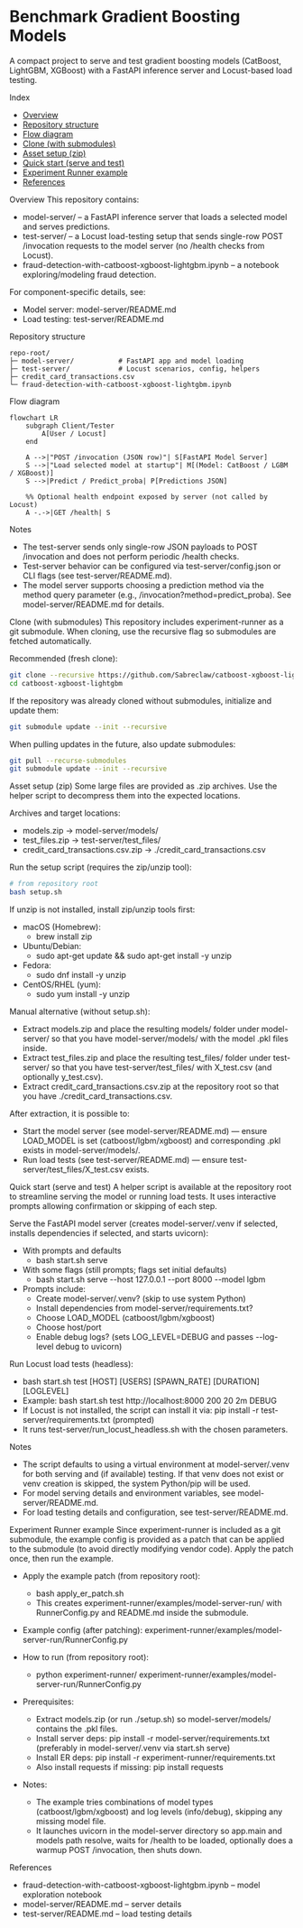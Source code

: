 # Benchmark Gradient Boosting Models

A compact project to serve and test gradient boosting models (CatBoost, LightGBM, XGBoost) with a FastAPI inference server and Locust-based load testing.

Index
- [Overview](#overview)
- [Repository structure](#repository-structure)
- [Flow diagram](#flow-diagram)
- [Clone (with submodules)](#clone-with-submodules)
- [Asset setup (zip)](#asset-setup-zip)
- [Quick start (serve and test)](#quick-start-serve-and-test)
- [Experiment Runner example](#experiment-runner-example)
- [References](#references)

Overview
This repository contains:
- model-server/ – a FastAPI inference server that loads a selected model and serves predictions.
- test-server/ – a Locust load-testing setup that sends single-row POST /invocation requests to the model server (no /health checks from Locust).
- fraud-detection-with-catboost-xgboost-lightgbm.ipynb – a notebook exploring/modeling fraud detection.

For component-specific details, see:
- Model server: model-server/README.md
- Load testing: test-server/README.md

Repository structure
```
repo-root/
├─ model-server/           # FastAPI app and model loading
├─ test-server/            # Locust scenarios, config, helpers
├─ credit_card_transactions.csv
└─ fraud-detection-with-catboost-xgboost-lightgbm.ipynb
```

Flow diagram
```mermaid
flowchart LR
    subgraph Client/Tester
        A[User / Locust]
    end

    A -->|"POST /invocation (JSON row)"| S[FastAPI Model Server]
    S -->|"Load selected model at startup"| M[(Model: CatBoost / LGBM / XGBoost)]
    S -->|Predict / Predict_proba| P[Predictions JSON]

    %% Optional health endpoint exposed by server (not called by Locust)
    A -.->|GET /health| S
```

Notes
- The test-server sends only single-row JSON payloads to POST /invocation and does not perform periodic /health checks.
- Test-server behavior can be configured via test-server/config.json or CLI flags (see test-server/README.md).
- The model server supports choosing a prediction method via the method query parameter (e.g., /invocation?method=predict_proba). See model-server/README.md for details.

Clone (with submodules)
This repository includes experiment-runner as a git submodule. When cloning, use the recursive flag so submodules are fetched automatically.

Recommended (fresh clone):
```bash
git clone --recursive https://github.com/Sabreclaw/catboost-xgboost-lightgbm.git
cd catboost-xgboost-lightgbm
```

If the repository was already cloned without submodules, initialize and update them:
```bash
git submodule update --init --recursive
```

When pulling updates in the future, also update submodules:
```bash
git pull --recurse-submodules
git submodule update --init --recursive
```

Asset setup (zip)
Some large files are provided as .zip archives. Use the helper script to decompress them into the expected locations.

Archives and target locations:
- models.zip → model-server/models/
- test_files.zip → test-server/test_files/
- credit_card_transactions.csv.zip → ./credit_card_transactions.csv

Run the setup script (requires the zip/unzip tool):
```bash
# from repository root
bash setup.sh
```

If unzip is not installed, install zip/unzip tools first:
- macOS (Homebrew):
  - brew install zip
- Ubuntu/Debian:
  - sudo apt-get update && sudo apt-get install -y unzip
- Fedora:
  - sudo dnf install -y unzip
- CentOS/RHEL (yum):
  - sudo yum install -y unzip

Manual alternative (without setup.sh):
- Extract models.zip and place the resulting models/ folder under model-server/ so that you have model-server/models/ with the model .pkl files inside.
- Extract test_files.zip and place the resulting test_files/ folder under test-server/ so that you have test-server/test_files/ with X_test.csv (and optionally y_test.csv).
- Extract credit_card_transactions.csv.zip at the repository root so that you have ./credit_card_transactions.csv.

After extraction, it is possible to:
- Start the model server (see model-server/README.md) — ensure LOAD_MODEL is set (catboost/lgbm/xgboost) and corresponding .pkl exists in model-server/models/.
- Run load tests (see test-server/README.md) — ensure test-server/test_files/X_test.csv exists.

Quick start (serve and test)
A helper script is available at the repository root to streamline serving the model or running load tests. It uses interactive prompts allowing confirmation or skipping of each step.

Serve the FastAPI model server (creates model-server/.venv if selected, installs dependencies if selected, and starts uvicorn):
- With prompts and defaults
  - bash start.sh serve
- With some flags (still prompts; flags set initial defaults)
  - bash start.sh serve --host 127.0.0.1 --port 8000 --model lgbm
- Prompts include:
  - Create model-server/.venv? (skip to use system Python)
  - Install dependencies from model-server/requirements.txt?
  - Choose LOAD_MODEL (catboost/lgbm/xgboost)
  - Choose host/port
  - Enable debug logs? (sets LOG_LEVEL=DEBUG and passes --log-level debug to uvicorn)

Run Locust load tests (headless):
- bash start.sh test [HOST] [USERS] [SPAWN_RATE] [DURATION] [LOGLEVEL]
- Example: bash start.sh test http://localhost:8000 200 20 2m DEBUG
- If Locust is not installed, the script can install it via: pip install -r test-server/requirements.txt (prompted)
- It runs test-server/run_locust_headless.sh with the chosen parameters.

Notes
- The script defaults to using a virtual environment at model-server/.venv for both serving and (if available) testing. If that venv does not exist or venv creation is skipped, the system Python/pip will be used.
- For model serving details and environment variables, see model-server/README.md.
- For load testing details and configuration, see test-server/README.md.

Experiment Runner example
Since experiment-runner is included as a git submodule, the example config is provided as a patch that can be applied to the submodule (to avoid directly modifying vendor code). Apply the patch once, then run the example.

- Apply the example patch (from repository root):
  - bash apply_er_patch.sh
  - This creates experiment-runner/examples/model-server-run/ with RunnerConfig.py and README.md inside the submodule.

- Example config (after patching): experiment-runner/examples/model-server-run/RunnerConfig.py
- How to run (from repository root):
  - python experiment-runner/ experiment-runner/examples/model-server-run/RunnerConfig.py
- Prerequisites:
  - Extract models.zip (or run ./setup.sh) so model-server/models/ contains the .pkl files.
  - Install server deps: pip install -r model-server/requirements.txt (preferably in model-server/.venv via start.sh serve)
  - Install ER deps: pip install -r experiment-runner/requirements.txt
  - Also install requests if missing: pip install requests
- Notes:
  - The example tries combinations of model types (catboost/lgbm/xgboost) and log levels (info/debug), skipping any missing model file.
  - It launches uvicorn in the model-server directory so app.main and models path resolve, waits for /health to be loaded, optionally does a warmup POST /invocation, then shuts down.

References
- fraud-detection-with-catboost-xgboost-lightgbm.ipynb – model exploration notebook
- model-server/README.md – server details
- test-server/README.md – load testing details
